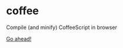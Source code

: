 coffee
======

Compile (and minify) CoffeeScript in browser

[Go ahead!](http://ukoloff.github.io/coffee/)
